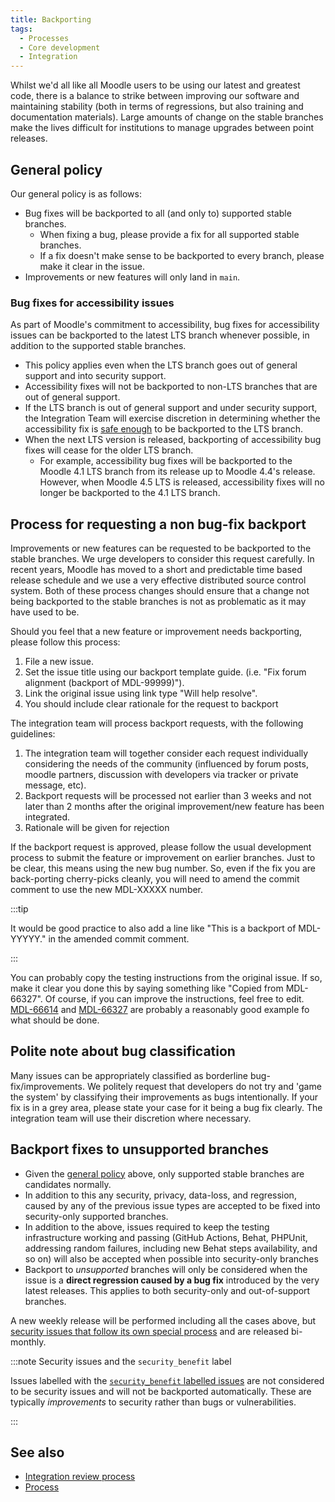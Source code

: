 ```yaml
---
title: Backporting
tags:
  - Processes
  - Core development
  - Integration
---
```


Whilst we'd all like all Moodle users to be using our latest and greatest code, there is a balance to strike between improving our software and maintaining stability (both in terms of regressions, but also training and documentation materials). Large amounts of change on the stable branches make the lives difficult for institutions to manage upgrades between point releases.

## General policy

Our general policy is as follows:

- Bug fixes will be backported to all (and only to) supported stable branches.
  - When fixing a bug, please provide a fix for all supported stable branches.
  - If a fix doesn't make sense to be backported to every branch, please make it clear in the issue.
- Improvements or new features will only land in `main`.

### Bug fixes for accessibility issues

As part of Moodle's commitment to accessibility, bug fixes for accessibility issues can be backported to the latest LTS branch whenever possible, in addition to the supported stable branches.

- This policy applies even when the LTS branch goes out of general support and into security support.
- Accessibility fixes will not be backported to non-LTS branches that are out of general support.
- If the LTS branch is out of general support and under security support, the Integration Team will exercise discretion in determining whether the accessibility fix is [safe enough](../process/integration/index.md#integration-principles) to be backported to the LTS branch.
- When the next LTS version is released, backporting of accessibility bug fixes will cease for the older LTS branch.
  - For example, accessibility bug fixes will be backported to the Moodle 4.1 LTS branch from its release up to Moodle 4.4's release. However, when Moodle 4.5 LTS is released, accessibility fixes will no longer be backported to the 4.1 LTS branch.

## Process for requesting a non bug-fix backport

Improvements or new features can be requested to be backported to the stable branches. We urge developers to consider this request carefully. In recent years, Moodle has moved to a short and predictable time based release schedule and we use a very effective distributed source control system. Both of these process changes should ensure that a change not being backported to the stable branches is not as problematic as it may have used to be.

Should you feel that a new feature or improvement needs backporting, please follow this process:

1. File a new issue.
2. Set the issue title using our backport template guide. (i.e. "Fix forum alignment (backport of MDL-99999)").
3. Link the original issue using link type "Will help resolve".
4. You should include clear rationale for the request to backport

The integration team will process backport requests, with the following guidelines:

1. The integration team will together consider each request individually considering the needs of the community (influenced by forum posts, moodle partners, discussion with developers via tracker or private message, etc).
2. Backport requests will be processed not earlier than 3 weeks and not later than 2 months after the original improvement/new feature has been integrated.
3. Rationale will be given for rejection

If the backport request is approved, please follow the usual development process to submit the feature or improvement on earlier branches. Just to be clear, this means using the new bug number. So, even if the fix you are back-porting cherry-picks cleanly, you will need to amend the commit comment to use the new MDL-XXXXX number.

:::tip

It would be good practice to also add a line like "This is a backport of MDL-YYYYY." in the amended commit comment.

:::

You can probably copy the testing instructions from the original issue. If so, make it clear you done this by saying something like "Copied from MDL-66327". Of course, if you can improve the instructions, feel free to edit. [MDL-66614](https://moodle.atlassian.net/browse/MDL-66614) and [MDL-66327](https://moodle.atlassian.net/browse/MDL-66327) are probably a reasonably good example fo what should be done.

## Polite note about bug classification

Many issues can be appropriately classified as borderline bug-fix/improvements. We politely request that developers do not try and 'game the system' by classifying their improvements as bugs intentionally. If your fix is in a grey area, please state your case for it being a bug fix clearly. The integration team will use their discretion where necessary.

## Backport fixes to unsupported branches

- Given the [general policy](#general-policy) above, only supported stable branches are candidates normally.
- In addition to this any security, privacy, data-loss, and regression, caused by any of the previous issue types are accepted to be fixed into security-only supported branches.
- In addition to the above, issues required to keep the testing infrastructure working and passing (GitHub Actions, Behat, PHPUnit, addressing random failures, including new Behat steps availability, and so on) will also be accepted when possible into security-only branches
- Backport to _unsupported_ branches will only be considered when the issue is a **direct regression caused by a bug fix** introduced by the very latest releases. This applies to both security-only and out-of-support branches.

A new weekly release will be performed including all the cases above, but [security issues that follow its own special process](../process.md#security-issues) and are released bi-monthly.

:::note Security issues and the `security_benefit` label

Issues labelled with the [`security_benefit` labelled issues](../tracker/labels.md) are not considered to be security issues and will not be backported automatically. These are typically _improvements_ to security rather than bugs or vulnerabilities.

:::

## See also

- [Integration review process](../process/integration/index.md)
- [Process](../process.md)
